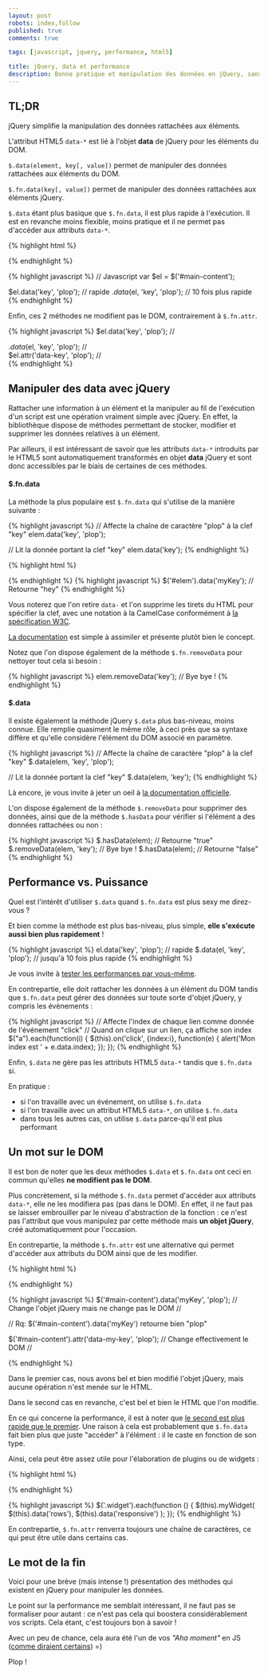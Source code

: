 ```yaml
---
layout: post
robots: index,follow
published: true
comments: true

tags: [javascript, jquery, performance, html5]

title: jQuery, data et performance
description: Bonne pratique et manipulation des données en jQuery, sans colorants ni conservateurs.
---
```


## TL;DR

jQuery simplifie la manipulation des données rattachées aux éléments.

L'attribut HTML5 `data-*` est lié à l'objet **data** de jQuery pour les éléments du DOM.

`$.data(element, key[, value])` permet de manipuler des données rattachées aux éléments du DOM.

`$.fn.data(key[, value])` permet de manipuler des données rattachées aux éléments jQuery.

`$.data` étant plus basique que `$.fn.data`, il est plus rapide à l'exécution. Il est en revanche moins flexible, moins pratique et il ne permet pas d'accéder aux attributs `data-*`.

{% highlight html %}
<!-- HTML -->
<div id="main-content"></div>
{% endhighlight %}

{% highlight javascript %}
// Javascript
var $el = $('#main-content');

$el.data('key', 'plop');    // rapide
$.data($el, 'key', 'plop'); // 10 fois plus rapide
{% endhighlight %}

Enfin, ces 2 méthodes ne modifient pas le DOM, contrairement à `$.fn.attr`.

{% highlight javascript %}
$el.data('key', 'plop');
    // <div id="main-content"></div>
$.data($el, 'key', 'plop');
    // <div id="main-content"></div>
$el.attr('data-key', 'plop');
    // <div id="main-content" data-key="plop"></div>
{% endhighlight %}

## Manipuler des data avec jQuery

Rattacher une information à un élément et la manipuler au fil de l'exécution d'un script est une opération vraiment simple avec jQuery. En effet, la bibliothèque dispose de méthodes permettant de stocker, modifier et supprimer les données relatives à un élément.

Par ailleurs, il est intéressant de savoir que les attributs `data-*` introduits par le HTML5 sont automatiquement transformés en objet **data** jQuery et sont donc accessibles par le biais de certaines de ces méthodes.

#### $.fn.data

La méthode la plus populaire est `$.fn.data` qui s'utilise de la manière suivante :

{% highlight javascript %}
// Affecte la chaîne de caractère "plop" à la clef "key"
elem.data('key', 'plop');

// Lit la donnée portant la clef "key"
elem.data('key');
{% endhighlight %}

{% highlight html %}
<!-- Code valide en HTML5 -->
<div id="elem" data-my-key="hey"></div>
{% endhighlight %}
{% highlight javascript %}
$('#elem').data('myKey'); // Retourne "hey"
{% endhighlight %}

<p class="islet">
    Vous noterez que l'on retire <code>data-</code> et l'on supprime les tirets du HTML pour spécifier la clef, avec une notation à la CamelCase conformément à <a href="http://www.w3.org/TR/html5/dom.html#embedding-custom-non-visible-data-with-the-data-*-attributes">la spécification W3C</a>.
</p>

[La documentation](http://api.jquery.com/data/) est simple à assimiler et présente plutôt bien le concept.

Notez que l'on dispose également de la méthode `$.fn.removeData` pour nettoyer tout cela si besoin :

{% highlight javascript %}
elem.removeData('key'); // Bye bye !
{% endhighlight %}

#### $.data

Il existe également la méthode jQuery `$.data` plus bas-niveau, moins connue. Elle remplie quasiment le même rôle, à ceci près que sa syntaxe diffère et qu'elle considère l'élément du DOM associé en paramètre.

{% highlight javascript %}
// Affecte la chaîne de caractère "plop" à la clef "key"
$.data(elem, 'key', 'plop');

// Lit la donnée portant la clef "key"
$.data(elem, 'key');
{% endhighlight %}

Là encore, je vous invite à jeter un oeil à [la documentation officielle](http://api.jquery.com/jQuery.data/).

L'on dispose également de la méthode `$.removeData` pour supprimer des données, ainsi que de la méthode `$.hasData` pour vérifier si l'élément a des données rattachées ou non :

{% highlight javascript %}
$.hasData(elem);           // Retourne "true"
$.removeData(elem, 'key'); // Bye bye !
$.hasData(elem);           // Retourne "false"
{% endhighlight %}

## Performance vs. Puissance

Quel est l'intérêt d'utiliser `$.data` quand `$.fn.data` est plus sexy me direz-vous ?

Et bien comme la méthode est plus bas-niveau, plus simple, **elle s'exécute aussi bien plus rapidement** !

{% highlight javascript %}
el.data('key', 'plop');    // rapide
$.data(el, 'key', 'plop'); // jusqu'à 10 fois plus rapide
{% endhighlight %}

Je vous invite à [tester les performances par vous-même](jsperf.com/jquery-fn-data-vs-data).

En contrepartie, elle doit rattacher les données à un élément du DOM tandis que `$.fn.data` peut gérer des données sur toute sorte d'objet jQuery, y compris les évènements :

{% highlight javascript %}
// Affecte l'index de chaque lien comme donnée de l'événement "click"
// Quand on clique sur un lien, ça affiche son index
$("a").each(function(i) {
    $(this).on('click', {index:i}, function(e) {
        alert('Mon index est ' + e.data.index);
    });
});
{% endhighlight %}

Enfin, `$.data` ne gère pas les attributs HTML5 `data-*` tandis que `$.fn.data` si.

En pratique :
- si l'on travaille avec un événement, on utilise `$.fn.data`
- si l'on travaille avec un attribut HTML5 `data-*`, on utilise `$.fn.data`
- dans tous les autres cas, on utilise `$.data` parce-qu'il est plus performant

## Un mot sur le DOM

Il est bon de noter que les deux méthodes `$.data` et `$.fn.data` ont ceci en commun qu'elles **ne modifient pas le DOM**.

Plus concrètement, si la méthode `$.fn.data` permet d'accéder aux attributs `data-*`, elle ne les modifiera pas (pas dans le DOM). En effet, il ne faut pas se laisser embrouiller par le niveau d'abstraction de la fonction : ce n'est pas l'attribut que vous manipulez par cette méthode mais **un objet jQuery**, créé automatiquement pour l'occasion.

En contrepartie, la méthode `$.fn.attr` est une alternative qui permet d'accéder aux attributs du DOM ainsi que de les modifier.

{% highlight html %}
<div id="main-content" data-my-key="hey"></div>
{% endhighlight %}

{% highlight javascript %}
$('#main-content').data('myKey', 'plop');
    // Change l'objet jQuery mais ne change pas le DOM
    // <div id="main-content" data-my-key="hey"></div>
    // Rq: $('#main-content').data('myKey') retourne bien "plop"

$('#main-content').attr('data-my-key', 'plop');
    // Change effectivement le DOM
    // <div id="main-content" data-key="plop"></div>
{% endhighlight %}

Dans le premier cas, nous avons bel et bien modifié l'objet jQuery, mais aucune opération n'est menée sur le HTML.

Dans le second cas en revanche, c'est bel et bien le HTML que l'on modifie.

En ce qui concerne la performance, il est à noter que [le second est plus rapide que le premier](http://jsperf.com/jquery-fn-data-vs-fn-attr). Une raison à cela est probablement que `$.fn.data` fait bien plus que juste "accéder" à l'élément : il le caste en fonction de son type.

Ainsi, cela peut être assez utile pour l'élaboration de plugins ou de widgets :

{% highlight html %}
<div class="widget" data-row="2" data-responsive="true"></div>
{% endhighlight %}

{% highlight javascript %}
$('.widget').each(function () {
    $(this).myWidget(
        $(this).data('rows'),
        $(this).data('responsive')
    );
});
{% endhighlight %}

En contrepartie, `$.fn.attr` renverra toujours une chaîne de caractères, ce qui peut être utile dans certains cas.

## Le mot de la fin

Voici pour une brève (mais intense !) présentation des méthodes qui existent en jQuery pour manipuler les données.

Le point sur la performance me semblait intéressant, il ne faut pas se formaliser pour autant : ce n'est pas cela qui boostera considérablement vos scripts. Cela étant, c'est toujours bon à savoir !

Avec un peu de chance, cela aura été l'un de vos *"Aha moment"* en JS ([comme diraient certains](http://hugogiraudel.com/2013/04/30/css-aha-moment/)) =)

Plop !